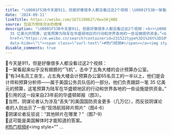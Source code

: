 ```yaml
---
title: "\U0001F53B今天是911，但是好像很多人都没看过这2个视频：\U0001F53B一架看起来似乎没有翅膀的“飞机”，击中了五角大楼的会计预算办公室。\U0001F53B“有34名员工丧生，占五角大楼..."
date: '2024-09-11'
linkTitle: https://weibo.com/1671109627/OwxSKjHBE
source: 包容万物恒河水的微博
description: "\U0001F53B今天是911，但是好像很多人都没看过这2个视频：<br>\U0001F53B一架看起来似乎没有翅膀的“飞机”，击中了五角大楼的会计预算办公室。<br>\U0001F53B“有34名员工丧生，占五角大楼会计预算办公室65名员工的一半以上，他们是会计师和预算分析师——属于美国公务员队伍的一部分。他们负责跟踪一笔
  35 亿美元的预算，这笔预算为陆军在华盛顿地区的行动和世界各地的一些设施提供资金。”<br>\U0001F53B引用的这一段来自23年前的华盛顿邮报（图3）。<br>\U0001F53B当然，阴谋论者认为涉及“丢失”的美国国防资金更多（几万亿），而反驳阴谋论者的人则出示了一些“现场航班碎片照片”（图4-6）<br>\U0001F53B阴谋论者反驳说：“其他碎片在哪里？”（图7-9）<br>\U0001F53B这可能是美国解体时才能知道的答案。<br><a
  href=\"https://m.weibo.cn/search?containerid=231522type%3D1%26t%3D10%26q%3D%23%E7%83%AD%E9%97%A8%E8%A7%86%E9%A2%91%23&amp;isnewpage=1\"
  data-hide=\"\"><span class=\"surl-text\">#热门视频#</span></a><img style=\"\"  ..."
disable_comments: true
---
```

🔻今天是911，但是好像很多人都没看过这2个视频：<br>🔻一架看起来似乎没有翅膀的“飞机”，击中了五角大楼的会计预算办公室。<br>🔻“有34名员工丧生，占五角大楼会计预算办公室65名员工的一半以上，他们是会计师和预算分析师——属于美国公务员队伍的一部分。他们负责跟踪一笔 35 亿美元的预算，这笔预算为陆军在华盛顿地区的行动和世界各地的一些设施提供资金。”<br>🔻引用的这一段来自23年前的华盛顿邮报（图3）。<br>🔻当然，阴谋论者认为涉及“丢失”的美国国防资金更多（几万亿），而反驳阴谋论者的人则出示了一些“现场航班碎片照片”（图4-6）<br>🔻阴谋论者反驳说：“其他碎片在哪里？”（图7-9）<br>🔻这可能是美国解体时才能知道的答案。<br><a href="https://m.weibo.cn/search?containerid=231522type%3D1%26t%3D10%26q%3D%23%E7%83%AD%E9%97%A8%E8%A7%86%E9%A2%91%23&amp;isnewpage=1" data-hide=""><span class="surl-text">#热门视频#</span></a><img style=""  ...